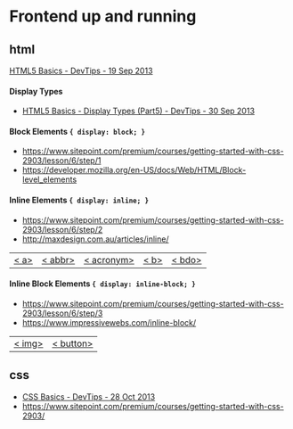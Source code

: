 # Frontend up and running

## html

[HTML5 Basics - DevTips - 19 Sep 2013](https://www.youtube.com/watch?v=NzzGt7EmXVw&list=PLqGj3iMvMa4KlJn1pMYPVV3eYzxJlWcON)

#### Display Types
* [HTML5 Basics - Display Types (Part5) - DevTips -  30 Sep 2013](https://www.youtube.com/watch?v=u-3aQpZD3_Q&index=5&list=PLqGj3iMvMa4KlJn1pMYPVV3eYzxJlWcON)

#### Block Elements `{ display: block; }`

* https://www.sitepoint.com/premium/courses/getting-started-with-css-2903/lesson/6/step/1
* https://developer.mozilla.org/en-US/docs/Web/HTML/Block-level_elements

#### Inline Elements `{ display: inline; }`

* https://www.sitepoint.com/premium/courses/getting-started-with-css-2903/lesson/6/step/2 
* http://maxdesign.com.au/articles/inline/

<table>
  <tr>
    <td><a href="#a-a">< a></a></td>
    <td><a href="#b-abbr">< abbr></a></td>
    <td><a href="#c-acronym">< acronym></a></td>
    <td><a href="#d-b">< b></a></td>
    <td><a href="#e-bdo">< bdo></a></td>
  </tr>
</table>

#### Inline Block Elements `{ display: inline-block; }`

* https://www.sitepoint.com/premium/courses/getting-started-with-css-2903/lesson/6/step/3
* https://www.impressivewebs.com/inline-block/

<table>
  <tr>
    <td><a href="#a-img">< img></a></td>
    <td><a href="#b-button">< button></a></td>
  </tr>
</table>

## css

* [CSS Basics - DevTips - 28 Oct 2013](https://www.youtube.com/watch?v=s7ONvIgOWdM&list=PLqGj3iMvMa4IOmy04kDxh_hqODMqoeeCy)
* https://www.sitepoint.com/premium/courses/getting-started-with-css-2903/
